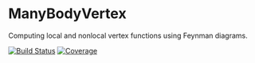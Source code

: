 # ManyBodyVertex

Computing local and nonlocal vertex functions using Feynman diagrams.

[![Build Status](https://github.com/jaemolihm/ManyBodyVertex.jl/actions/workflows/CI.yml/badge.svg?branch=main)](https://github.com/jaemolihm/ManyBodyVertex.jl/actions/workflows/CI.yml?query=branch%3Amain)
[![Coverage](https://codecov.io/gh/jaemolihm/ManyBodyVertex.jl/branch/main/graph/badge.svg?token=96AKPHVI6N)](https://codecov.io/gh/jaemolihm/ManyBodyVertex.jl)
